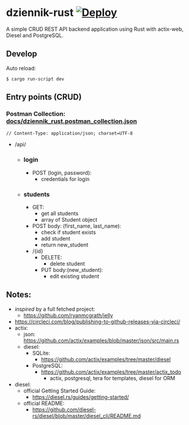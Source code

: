 <!---
  MIT License
  Copyright (c) 2019 Jakub Koralewski
-->
# dziennik-rust [![Deploy](https://www.herokucdn.com/deploy/button.png)](https://heroku.com/deploy)

A simple CRUD REST API backend application using Rust with actix-web, Diesel and PostgreSQL.

## Develop

Auto reload:
```
$ cargo run-script dev
```

## Entry points (CRUD)

### Postman Collection: [docs/dziennik_rust.postman_collection.json](docs/dziennik_rust.postman_collection.json)


`// Content-Type: application/json; charset=UTF-8`

- /api/
  - ### login
    - POST (login, password):
      - credentials for login 
  - ### students
    - GET:
      - get all students
      - array of Student object
    - POST body: (first_name, last_name):
      - check if student exists
      - add student
      - return new_student
    - /{id}
      - DELETE:
        - delete student
      - PUT body:(new_student):
        - edit existing student

## Notes:
- *inspired* by a full fetched project:
  - https://github.com/ryanmcgrath/jelly
- https://circleci.com/blog/publishing-to-github-releases-via-circleci/
- actix:
  - json: https://github.com/actix/examples/blob/master/json/src/main.rs
  - diesel:
    - SQLite:
      - https://github.com/actix/examples/tree/master/diesel
    - PostgreSQL:
      - https://github.com/actix/examples/tree/master/actix_todo
        - actix, postgresql, tera for templates, diesel for ORM
- diesel:
  - official Getting Started Guide:
    - https://diesel.rs/guides/getting-started/
  - official README:
    - https://github.com/diesel-rs/diesel/blob/master/diesel_cli/README.md
